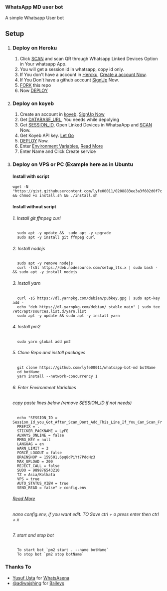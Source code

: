 ### WhatsApp MD user bot

A simple Whatsapp User bot

## Setup

1. ### Deploy on Heroku
   1. Click [SCAN](https://levanter.onrender.com/md) and scan QR through Whatsapp Linked Devices Option in Your whatsapp App.
   2. You will get a session id in whatsapp, copy id only.
   3. If You don't have a account in [Heroku](https://signup.heroku.com/), [Create a account Now](https://signup.heroku.com/).
   4. If You Don't have a github account [SignUp](https://github.com/join) Now.
   5. [FORK](https://github.com/lyfe00011/whatsapp-bot-md/fork) this repo
   6. Now [DEPLOY](https://levanter.onrender.com/dmd)
2. ### Deploy on koyeb
   1. Create an account in [koyeb](https://app.koyeb.com/auth/signup). [SignUp Now](https://app.koyeb.com/auth/signup)
   2. Get [DATABASE_URL](https://github.com/lyfe00011/whatsapp-bot-md/wiki/DATABASE_URL), You needs while depolying
   3. Get [SESSION_ID](https://levanter.onrender.com/md), Open Linked Devices in WhatsaApp and [SCAN](https://levanter.onrender.com/md) Now.
   4. Get Koyeb API key. [Let Go](https://app.koyeb.com/account/api)
   5. [DEPLOY](https://levanter.onrender.com/koyeb) Now.
   6. Enter [Environment Variables](https://github.com/lyfe00011/whatsapp-bot-md/wiki/Environment_Variables), [Read More](https://github.com/lyfe00011/whatsapp-bot-md/wiki/Environment_Variables)
   7. Enter Name and Click Create service
3. ### Deploy on VPS or PC (Example here as in Ubuntu

   #### Install with script
      ```
      wget -N "https://gist.githubusercontent.com/lyfe00011/0208883ee3a3f602d0f7c7ff138c05ea/raw/install.sh" && chmod +x install.sh && ./install.sh
      ```
   #### Install without script

      ###### 1. Install git ffmpeg curl
         sudo apt -y update &&  sudo apt -y upgrade
         sudo apt -y install git ffmpeg curl
      ###### 2. Install nodejs
         sudo apt -y remove nodejs
         curl -fsSl https://deb.nodesource.com/setup_lts.x | sudo bash - && sudo apt -y install nodejs
      ###### 3. Install yarn
         curl -sS https://dl.yarnpkg.com/debian/pubkey.gpg | sudo apt-key add -
         echo "deb https://dl.yarnpkg.com/debian/ stable main" | sudo tee /etc/apt/sources.list.d/yarn.list
         sudo apt -y update && sudo apt -y install yarn
      ###### 4. Install pm2
         sudo yarn global add pm2
      ###### 5. Clone Repo and install packages
         git clone https://github.com/lyfe00011/whatsapp-bot-md botName
         cd botName
         yarn install --network-concurrency 1
      ###### 6. Enter Environment Variables
      ###### copy paste lines below (remove SESSION_ID if not needs)
         echo "SESSION_ID = Session_Id_you_Got_After_Scan_Dont_Add_This_Line_If_You_Can_Scan_From_Terminal_Itself
         PREFIX = .
         STICKER_PACKNAME = LyFE
         ALWAYS_ONLINE = false
         RMBG_KEY = null
         LANGUAG = en
         WARN_LIMIT = 3
         FORCE_LOGOUT = false
         BRAINSHOP = 159501,6pq8dPiYt7PdqHz3
         MAX_UPLOAD = 200
         REJECT_CALL = false
         SUDO = 989876543210
         TZ = Asia/Kolkata
         VPS = true
         AUTO_STATUS_VIEW = true
         SEND_READ = false" > config.env

      ###### [Read More](https://github.com/lyfe00011/whatsapp-bot-md/wiki/Environment_Variables)
      ###### nano config.env, if you want edit. TO Save ctrl + o press enter then ctrl + x

      ###### 7. start and stop bot
         To start bot `pm2 start . --name botName`
         To stop bot `pm2 stop botName`

### Thanks To

- [Yusuf Usta](https://github.com/Quiec) for [WhatsAsena](https://github.com/yusufusta/WhatsAsena)
- [@adiwajshing](https://github.com/adiwajshing) for [Baileys](https://github.com/adiwajshing/Baileys)
